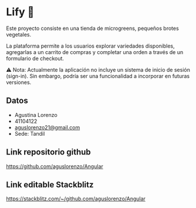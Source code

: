 # Lify 🌱
Este proyecto consiste en una tienda de microgreens, pequeños brotes vegetales.

La plataforma permite a los usuarios explorar variedades disponibles, agregarlas a un carrito de compras y completar una orden a través de un formulario de checkout.

⚠️ Nota: Actualmente la aplicación no incluye un sistema de inicio de sesión (sign-in). Sin embargo, podría ser una funcionalidad a incorporar en futuras versiones.

## Datos 
- Agustina Lorenzo
- 41104122
- aguslorenzo21@gmail.com
- Sede: Tandil

## Link repositorio github
https://github.com/aguslorenzo/Angular

## Link editable Stackblitz
https://stackblitz.com/~/github.com/aguslorenzo/Angular
